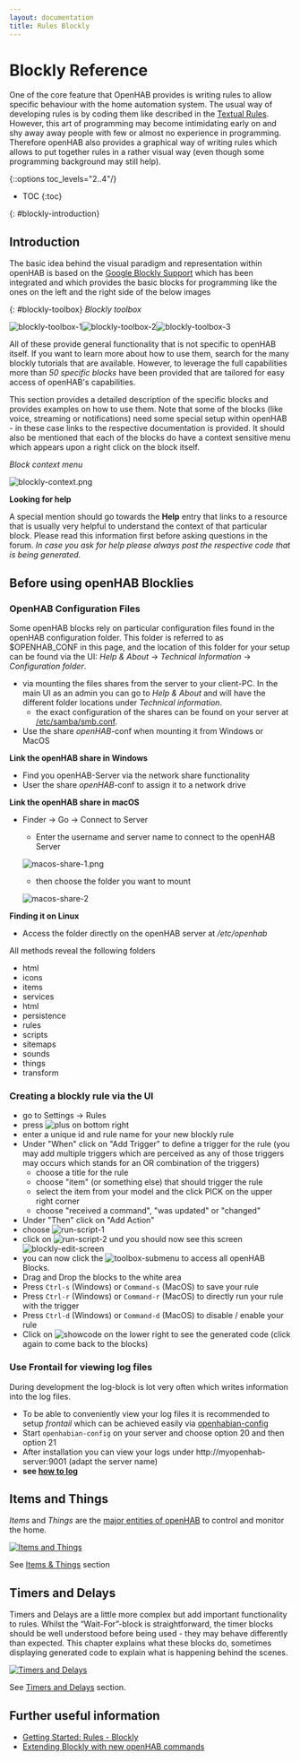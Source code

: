 ```yaml
---
layout: documentation
title: Rules Blockly
---
```


# Blockly Reference

One of the core feature that OpenHAB provides is writing rules to allow specific behaviour with the home automation system. The usual way of developing rules is by coding them like described in the [Textual Rules]({{base}}/configuration/rules-dsl.html). However, this art of programming may become intimidating early on and shy away away people with few or almost no experience in programming. Therefore openHAB also provides a graphical way of writing rules which allows to put together rules in a rather visual way (even though some programming background may still help).

{::options toc_levels="2..4"/}

- TOC
{:toc}

{: #blockly-introduction}
## Introduction


The basic idea behind the visual paradigm and representation within openHAB is based on the [Google Blockly Support](https://developers.google.com/blockly) which has been integrated and which provides the basic blocks for programming like the ones on the left and the right side of the below images

{: #blockly-toolbox}
*Blockly toolbox*

![blockly-toolbox-1](images/blockly/blockly-toolbox-1.png)![blockly-toolbox-2](images/blockly/blockly-toolbox-2.png)![blockly-toolbox-3](images/blockly/blockly-toolbox-3.png)



All of these provide general functionality that is not specific to openHAB itself. If you want to learn more about how to use them, search for the many blockly tutorials that are available.
However, to leverage the full capabilities more than *50 specific blocks* have been provided that are tailored for easy access of openHAB's capabilities.

This section provides a detailed description of the specific blocks and provides examples on how to use them. Note that some of the blocks (like voice, streaming or notifications) need some special setup within openHAB  - in these case links to the respective documentation is provided. It should also be mentioned that each of the blocks do have a context sensitive menu which appears upon a right click on the block itself.

*Block context menu*

![blockly-context.png](images/blockly/blockly-contextmenu.png)

**Looking for help**

A special mention should go towards the **Help** entry that links to a resource that is usually very helpful to understand the context of that particular block. Please read this information first before asking questions in the forum. *In case you ask for help please always post the respective code that is being generated.*

## Before using openHAB Blocklies

### **OpenHAB Configuration Files**

Some openHAB blocks rely on particular configuration files found in the openHAB configuration folder. This folder is referred to as $OPENHAB_CONF in this page, and the location of this folder for your setup can be found via the UI: *Help & About* -> *Technical Information* -> *Configuration folder*.


- via mounting the files shares from the server to your client-PC. In the main UI as an admin you can go to *Help & About* and will have the different folder locations under *Technical information*.
  - the exact configuration of the shares can be found on your server at [/etc/samba/smb.conf](https://github.com/openhab/openhabian/blob/main/includes/smb.conf).
- Use the share *openHAB*-conf when mounting it from Windows or MacOS

**Link the openHAB share in Windows**
- Find you openHAB-Server via the network share functionality
- User the share *openHAB*-conf to assign it to a network drive

**Link the openHAB share in macOS**

- Finder -> Go -> Connect to Server
  - Enter the username and server name to connect to the openHAB Server

  ![macos-share-1.png](images/blockly/blockly-openhab-macos-share-1.png)
  - then choose the folder you want to mount

  ![macos-share-2](images/blockly/blockly-openhab-macos-share-2.png)

**Finding it on Linux**
- Access the folder directly on the openHAB server at */etc/openhab*

All methods reveal the following folders
  - html
  - icons
  - items
  - services
  - html
  - persistence
  - rules
  - scripts
  - sitemaps
  - sounds
  - things
  - transform

### Creating a blockly rule via the UI
  - go to Settings -> Rules
  - press ![plus](images/blockly/blockly-plus-small.png) on bottom right
  - enter a unique id and rule name for your new blockly rule
  - Under "When" click on "Add Trigger" to define a trigger for the rule (you may add multiple triggers which are perceived as any of those triggers may occurs which stands for an OR combination of the triggers)
    - choose a title for the rule
    - choose "item" (or something else) that should trigger the rule
    - select the item from your model and the click PICK on the upper right corner
    - choose "received a command", "was updated" or "changed"
  - Under "Then" click on "Add Action"
  - choose ![run-script-1](images/blockly/blockly-run-script.png)
  - click on ![run-script-2](images/blockly/blockly-run-script-2.png) und you should now see this screen
  ![blockly-edit-screen](images/blockly/blockly-edit-screen.png)
  - you can now click the ![toolbox-submenu](images/blockly/blockly-arrow.png) to access all openHAB Blocks.
  - Drag and Drop the blocks to the white area
  - Press `Ctrl-s` (Windows) or `Command-s` (MacOS) to save your rule
  - Press `Ctrl-r` (Windows) or `Command-r` (MacOS) to directly run your rule with the trigger
  - Press `Ctrl-d` (Windows) or `Command-d` (MacOS) to disable / enable your rule
  - Click on ![showcode](images/blockly/blockly-showcode.png) on the lower right to see the generated code (click again to come back to the blocks)

### Use Frontail for viewing log files
During development the log-block is lot very often which writes information into the log files.

- To be able to conveniently view your log files it is recommended to setup *frontail* which can be achieved easily via [openhabian-config](https://www.openhab.org/docs/installation/openhabian.html#optional-components)
- Start `openhabian-config` on your server and choose option 20 and then option 21
- After installation you can view your logs under http://myopenhab-server:9001 (adapt the server name)
- **see [how to log](https://www.openhab.org/docs/administration/logging.html)**

## Items and Things

*Items* and *Things* are the [major entities of openHAB](https://www.openhab.org/docs/concepts/) to control and monitor the home.

[![Items and Things](images/blockly/blockly-items-and-things-small.png "Items and Things")
](rules-blockly-items-things.html)

See [Items & Things](rules-blockly-items-things.html) section
## Timers and Delays

Timers and Delays are a little more complex but add important functionality to rules. Whilst the “Wait-For”-block is straightforward, the timer blocks should be well understood before being used - they may behave differently than expected. This chapter explains what these blocks do, sometimes displaying generated code to explain what is happening behind the scenes.


[![Timers and Delays](images/blockly/blockly-timers-and-delays-small.png "Items and Things")
](rules-blockly-timers-and-delays.html)

See [Timers and Delays](rules-blockly-items-things.html) section.


## Further useful information

- [Getting Started: Rules - Blockly](https://community.openhab.org/t/getting-started-rules-blockly/132453)
- [Extending Blockly with new openHAB commands](https://community.openhab.org/t/extending-blockly-with-new-openhab-commands/127169)
